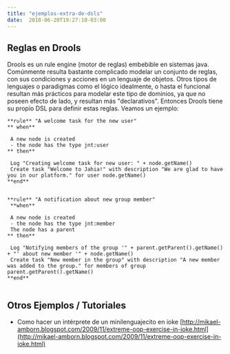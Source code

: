 ```yaml
---
title: "ejemplos-extra-de-dsls"
date:  2018-06-20T19:27:10-03:00
---
```



## Reglas en Drools
Drools es un rule engine (motor de reglas) embebible en sistemas java. Comúnmente resulta bastante complicado modelar un conjunto de reglas, con sus condiciones y acciones en un lenguaje de objetos. Otros tipos de lenguajes o paradigmas como el lógico idealmente, o hasta el funcional resultan más prácticos para modelar este tipo de dominios, ya que no poseen efecto de lado, y resultan más "declarativos".
Entonces Drools tiene su propio DSL para definir estas reglas. Veamos un ejemplo:

```
**rule** "A welcome task for the new user"
** when**

 A new node is created
 - the node has the type jnt:user
** then**

 Log "Creating welcome task for new user: " + node.getName()
 Create task "Welcome to Jahia!" with description "We are glad to have you in our platform." for user node.getName()
**end**


**rule** "A notification about new group member"
 **when**

 A new node is created
 - the node has the type jnt:member
 The node has a parent
** then**

 Log "Notifying members of the group '" + parent.getParent().getName() + "' about new member '" + node.getName()
 Create task "New member in the group" with description "A new member was added to the group." for members of group parent.getParent().getName()
**end**


```


## Otros Ejemplos / Tutoriales

* Como hacer un intérprete de un minilenguajecito en ioke [http://mikael-amborn.blogspot.com/2009/11/extreme-oop-exercise-in-ioke.html](http://mikael-amborn.blogspot.com/2009/11/extreme-oop-exercise-in-ioke.html)